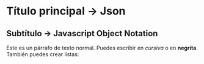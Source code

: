 # Título principal -> Json

## Subtítulo -> Javascript Object Notation


Este es un párrafo de texto normal. Puedes escribir en *cursiva* o en **negrita**. También puedes crear listas:
<!-- 
- Elemento 1
- Elemento 2
  - Subelemento 2.1
  - Subelemento 2.2

1. Elemento numerado 1
2. Elemento numerado 2 -->